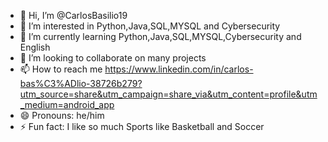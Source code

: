 - 👋 Hi, I’m @CarlosBasilio19
- 👀 I’m interested in Python,Java,SQL,MYSQL and Cybersecurity
- 🌱 I’m currently learning Python,Java,SQL,MYSQL,Cybersecurity and English
- 💞️ I’m looking to collaborate on many projects
- 📫 How to reach me https://www.linkedin.com/in/carlos-bas%C3%ADlio-38726b279?utm_source=share&utm_campaign=share_via&utm_content=profile&utm_medium=android_app
- 😄 Pronouns: he/him
- ⚡ Fun fact: I like so  much Sports like Basketball and Soccer

<!---
CarlosBasilio19/CarlosBasilio19 is a ✨ special ✨ repository because its `README.md` (this file) appears on your GitHub profile.
You can click the Preview link to take a look at your changes.
--->
